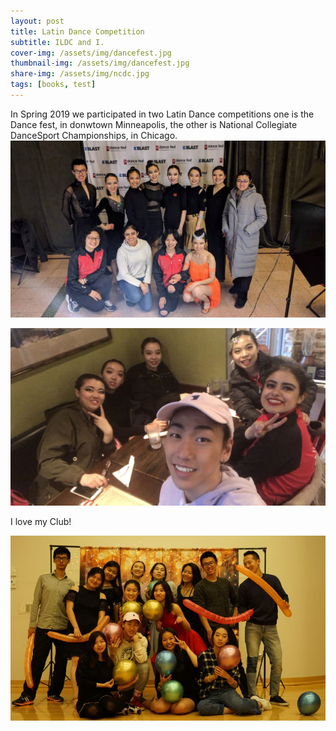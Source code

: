 ```yaml
---
layout: post
title: Latin Dance Competition
subtitle: ILDC and I.
cover-img: /assets/img/dancefest.jpg
thumbnail-img: /assets/img/dancefest.jpg
share-img: /assets/img/ncdc.jpg
tags: [books, test]
---
```

In Spring 2019 we participated in two Latin Dance competitions one is the Dance fest, in donwtown Minneapolis, the other is National Collegiate DanceSport Championships, in Chicago.
![](/assets/img/dancefest.jpg)

![](/assets/img/ncdc.jpg)

I love my Club!

![](/assets/img/latindance1.jpg)
